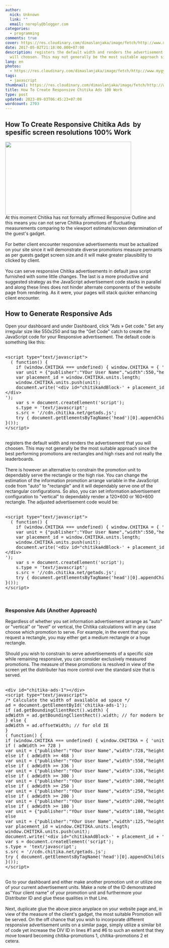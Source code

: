 ```yaml
---
author:
  nick: Unknown
  link: ""
  email: noreply@blogger.com
categories:
  - programming
comments: true
cover: https://res.cloudinary.com/dimaslanjaka/image/fetch/http://www.mygyanblog.com/wp-content/uploads/2017/01/chitika-se-kaise-paise-kamaye.jpg
date: 2017-05-02T21:18:00.000+07:00
description: registers the default width and renders the advertisement that you
  will choosen. This may not generally be the most suitable approach since
lang: en
photos:
  - https://res.cloudinary.com/dimaslanjaka/image/fetch/http://www.mygyanblog.com/wp-content/uploads/2017/01/chitika-se-kaise-paise-kamaye.jpg
tags:
  - javascript
thumbnail: https://res.cloudinary.com/dimaslanjaka/image/fetch/http://www.mygyanblog.com/wp-content/uploads/2017/01/chitika-se-kaise-paise-kamaye.jpg
title: How To Create Responsive Chitika Ads 100 Work
type: post
updated: 2023-09-03T06:45:23+07:00
wordcount: 2703
---
```


<h2>How To Create Responsive Chitika Ads &nbsp;by spesific screen resolutions 100% Work</h2><a name="more"></a><img height="231" src="https://res.cloudinary.com/dimaslanjaka/image/fetch/http://www.mygyanblog.com/wp-content/uploads/2017/01/chitika-se-kaise-paise-kamaye.jpg" width="400"><br>At this moment Chitika has not formally affirmed Responsive Outline and this means you can not serve Chitika promotions of fluctuating measurements comparing to the viewport estimate/screen determination of the guest's gadget.<br><br>For better client encounter responsive advertisements must be actualized on your site since it will demonstrate diverse promotions measure pennants as per guests gadget screen size.and it will make greater plausibility to clicked by client.<br><br>You can serve responsive Chitika advertisements in default java script furnished with some little changes. The last is a more productive and suggested strategy as the JavaScript advertisement code stacks in parallel and along these lines does not hinder alternate components of the website page from rendering. As it were, your pages will stack quicker enhancing client encounter.<br><h2 id="h2_4043_0">How to Generate Responsive Ads</h2>Open your dashboard and under Dashboard, click "Ads » Get code." Set any irregular size like 550x250 and tap the "Get Code" catch to create the JavaScript code for your Responsive advertisement. The default code is something like this:<br><br><pre class="prettyprint" id="pre_4043_0">&lt;script type="text/javascript"&gt;<br>  ( function() {<br>    if (window.CHITIKA === undefined) { window.CHITIKA = { 'units' : [] }; };<br>    var unit = {"publisher":"YOur User Name","width":550,"height":250,"sid":"Chitika Default"};<br>    var placement_id = window.CHITIKA.units.length;<br>    window.CHITIKA.units.push(unit);<br>    document.write('&lt;div id="chitikaAdBlock-' + placement_id + '"&gt;<br>&lt;/div&gt;<br>');<br>    var s = document.createElement('script');<br>    s.type = 'text/javascript';<br>    s.src = '//cdn.chitika.net/getads.js';<br>    try { document.getElementsByTagName('head')[0].appendChild(s); } catch(e) { document.write(s.outerHTML); }<br>}());<br>&lt;/script&gt;<br></pre><div id="div_4043_0"><div id="div_4043_1"><br id="br_4043_5"></div>registers the default width and renders the advertisement that you will choosen. This may not generally be the most suitable approach since the best performing promotions are rectangles and high rises and not really the leaderboards.<br><br>There is however an alternative to constrain the promotion unit to dependably serve the rectangle or the high rise. You can change the estimation of the information promotion arrange variable in the JavaScript code from "auto" to "rectangle" and it will dependably serve one of the rectangular configurations. So also, you can set information advertisement configuration to "vertical" to dependably render a 120×600 or 160×600 rectangle. The adjusted advertisement code would be:<br><br><pre class="prettyprint" id="pre_4043_1">&lt;script type="text/javascript"&gt;<br>  ( function() {<br>    if (window.CHITIKA === undefined) { window.CHITIKA = { 'units' : [] }; };<br>    var unit = {"publisher":"YOur User Name","width":550,"height":250,"sid":"Chitika Default"};<br>    var placement_id = window.CHITIKA.units.length;<br>    window.CHITIKA.units.push(unit);<br>    document.write('&lt;div id="chitikaAdBlock-' + placement_id + '"&gt;<br>&lt;/div&gt;<br>');<br>    var s = document.createElement('script');<br>    s.type = 'text/javascript';<br>    s.src = '//cdn.chitika.net/getads.js';<br>    try { document.getElementsByTagName('head')[0].appendChild(s); } catch(e) { document.write(s.outerHTML); }<br>}());<br>&lt;/script&gt;<br></pre><div id="div_4043_2"><br id="br_4043_9"><h3 id="h3_4043_0">Responsive Ads (Another Approach)</h3>Regardless of whether you set information advertisement arrange as "auto" or "vertical" or "level" or vertical, the Chitika calculations will in any case choose which promotion to serve. For example, in the event that you request a rectangle, you may either get a medium rectangle or a huge rectangle.<br><br>Should you wish to constrain to serve advertisements of a specific size while remaining responsive, you can consider exclusively measured promotions. The measure of these promotions is resolved in view of the screen yet the distributer has more control over the standard size that is served.</div><div id="div_4043_3"><br><pre class="prettyprint" id="pre_4043_2">&lt;div id="chitika-ads-1"&gt;&lt;/div&gt;<br>&lt;script type="text/javascript"&gt;<br>/* Calculate the width of available ad space */<br>ad = document.getElementById('chitika-ads-1');<br>if (ad.getBoundingClientRect().width) {<br>adWidth = ad.getBoundingClientRect().width; // for modern browsers<br>} else {<br>adWidth = ad.offsetWidth; // for old IE<br>}<br>( function() {<br>if (window.CHITIKA === undefined) { window.CHITIKA = { 'units' : [] }; };<br>if ( adWidth &gt;= 728 )<br>var unit = {"publisher":"YOur User Name","width":728,"height":90,"sid":"Chitika Default"}; /* Leaderboard 728x90 */<br>else if ( adWidth &gt;= 468 )<br>var unit = {"publisher":"YOur User Name","width":550,"height":250,"sid":"Chitika Default"};<br>else if ( adWidth &gt;= 336 )<br>var unit = {"publisher":"YOur User Name","width":336,"height":280,"sid":"Chitika Default"};<br>else if ( adWidth &gt;= 300 )<br>var unit = {"publisher":"YOur User Name","width":300,"height":250,"sid":"Chitika Default"};<br>else if ( adWidth &gt;= 250 )<br>var unit = {"publisher":"YOur User Name","width":250,"height":250,"sid":"Chitika Default"};<br>else if ( adWidth &gt;= 200 )<br>var unit = {"publisher":"YOur User Name","width":200,"height":200,"sid":"Chitika Default"};<br>else if ( adWidth &gt;= 180 )<br>var unit = {"publisher":"YOur User Name","width":180,"height":150,"sid":"Chitika Default"};<br>else<br>var unit = {"publisher":"YOur User Name","width":125,"height":125,"sid":"Chitika Default"};<br>var placement_id = window.CHITIKA.units.length;<br>window.CHITIKA.units.push(unit);<br>document.write('&lt;div id="chitikaAdBlock-' + placement_id + '"&gt;&lt;/div&gt;');<br>var s = document.createElement('script');<br>s.type = 'text/javascript';<br>s.src = '//cdn.chitika.net/getads.js';<br>try { document.getElementsByTagName('head')[0].appendChild(s); } catch(e) { document.write(s.outerHTML); }<br>}());<br>&lt;/script&gt;<br></pre><br id="br_4043_12">Go to your dashboard and either make another promotion unit or utilize one of your current advertisement units. Make a note of the ID demonstrated as"Your client name" of your promotion unit and furthermore your Distributer ID and glue these qualities in that Line.<br><br>Next, duplicate glue the above piece anyplace on your website page and, in view of the measure of the client's gadget, the most suitable Promotion will be served. On the off chance that you wish to incorporate different responsive advertisement units on a similar page, simply utilize a similar bit of code yet increase the DIV ID in lines #1 and #6 to such an extent that they move toward becoming chitika-promotions 1, chitika-promotions 2 et cetera.</div></div>